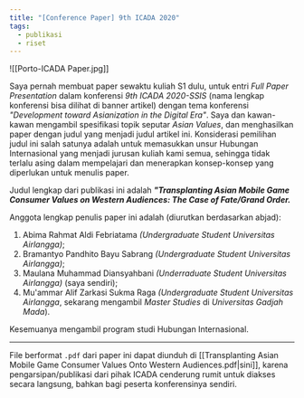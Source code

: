 ```yaml
---
title: "[Conference Paper] 9th ICADA 2020"
tags:
  - publikasi
  - riset
---
```

![[Porto-ICADA Paper.jpg]]

Saya pernah membuat paper sewaktu kuliah S1 dulu, untuk entri *Full Paper Presentation* dalam konferensi *9th ICADA 2020-SSIS* (nama lengkap konferensi bisa dilihat di banner artikel) dengan tema konferensi *"Development toward Asianization in the Digital Era"*. Saya dan kawan-kawan mengambil spesifikasi topik seputar *Asian Values*, dan menghasilkan paper dengan judul yang menjadi judul artikel ini. Konsiderasi pemilihan judul ini salah satunya adalah untuk memasukkan unsur Hubungan Internasional yang menjadi jurusan kuliah kami semua, sehingga tidak terlalu asing dalam mempelajari dan menerapkan konsep-konsep yang diperlukan untuk menulis paper.

Judul lengkap dari publikasi ini adalah ***"Transplanting Asian Mobile Game Consumer Values on Western Audiences: The Case of Fate/Grand Order.***

Anggota lengkap penulis paper ini adalah (diurutkan berdasarkan abjad):

1. Abima Rahmat Aldi Febriatama *(Undergraduate Student Universitas Airlangga)*;
2. Bramantyo Pandhito Bayu Sabrang *(Undergraduate Student Universitas Airlangga)*;
3. Maulana Muhammad Diansyahbani *(Underraduate Student Universitas Airlangga)* (saya sendiri);
4. Mu'ammar Alif Zarkasi Sukma Raga *(Undergraduate Student Universitas Airlangga*, sekarang mengambil *Master Studies* di *Universitas Gadjah Mada*).

Kesemuanya mengambil program studi Hubungan Internasional.

---

File berformat `.pdf` dari paper ini dapat diunduh di [[Transplanting Asian Mobile Game Consumer Values Onto Western Audiences.pdf|sini]], karena pengarsipan/publikasi dari pihak ICADA cenderung rumit untuk diakses secara langsung, bahkan bagi peserta konferensinya sendiri.